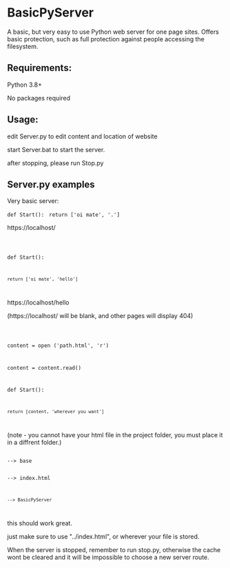 # BasicPyServer
A basic, but very easy to use Python web server for one page sites. Offers basic protection, such as full protection against people accessing the filesystem.

## Requirements:
Python 3.8+

No packages required

## Usage:
edit Server.py to edit content and location of website

start Server.bat to start the server.

after stopping, please run Stop.py

## Server.py examples

Very basic server:

<code>def Start():</code>
<code>    return ['oi mate', '.']</code>
    


https://localhost/


<code>
    
def Start():
    
    return ['oi mate', 'hello']
    
</code>

https://localhost/hello

(https://localhost/ will be blank, and other pages will display 404)


<code>
    
content = open ('path.html', 'r')
    
content = content.read()
    
def Start():
    
    return [content, 'wherever you want']
    
</code>

(note - you cannot have your html file in the project folder, you must place it in a diffrent folder.)

<code>
--> base
    
--> index.html
   
    --> BasicPyServer
    
</code>

this should work great.

just make sure to use "../index.html", or wherever your file is stored.

When the server is stopped, remember to run stop.py, otherwise the cache wont be cleared and it will be impossible to choose a new server route.



